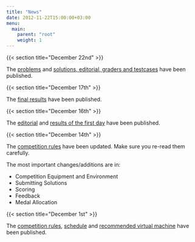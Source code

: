 ```yaml
---
title: "News"
date: 2012-11-22T15:00:00+03:00
menu:
  main:
    parent: "root"
    weight: 1
---
```


{{< section title="December 22nd" >}}

The [problems](/contest/problems) and [solutions, editorial, graders and testcases](/contest/solutions) have been published.

{{< section title="December 17th" >}}

The [final results](/contest/results) have been published.

{{< section title="December 16th" >}}

The [editorial](/contest/problems) and [results of the first day](/contest/results) have been published.

{{< section title="December 14th" >}}

The [competition rules](/organisation/rules) have been updated. Make sure you re-read them carefully.

The most important changes/additions are in:
* Competition Equipment and Environment
* Submitting Solutions
* Scoring
* Feedback
* Medal Allocation

{{< section title="December 1st" >}}

The [competition rules](/organisation/rules), [schedule](/organisation/schedule) and [recommended virtual machine](/contest/vm) have been published.
